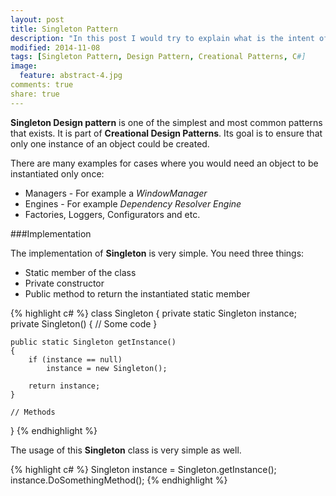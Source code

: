```yaml
---
layout: post
title: Singleton Pattern
description: "In this post I would try to explain what is the intent of Singleton Pattern and illustrate his usage with examples and implementation."
modified: 2014-11-08
tags: [Singleton Pattern, Design Pattern, Creational Patterns, C#]
image:
  feature: abstract-4.jpg
comments: true
share: true
---
```


**Singleton Design pattern** is one of the simplest and most common patterns that exists. It is part of **Creational Design Patterns**. Its goal is to ensure that only one instance of an object could be created. 

There are many examples for cases where you would need an object to be instantiated only once:

* Managers - For example a *WindowManager*
* Engines - For example *Dependency Resolver Engine*
* Factories, Loggers, Configurators and etc.

###Implementation

The implementation of **Singleton** is very simple. You need three things:

* Static member of the class
* Private constructor
* Public method to return the instantiated static member

{% highlight c# %}
class Singleton
{
	private static Singleton instance;
	private Singleton()
	{
		// Some code
	}

	public static Singleton getInstance()
	{
		if (instance == null)
			instance = new Singleton();

		return instance;
	}
	
	// Methods
}
{% endhighlight %}

The usage of this **Singleton** class is very simple as well.

{% highlight c# %}
Singleton instance = Singleton.getInstance();
instance.DoSomethingMethod();
{% endhighlight %}